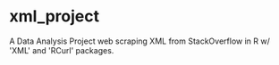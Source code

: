 # xml_project
A Data Analysis Project web scraping XML from StackOverflow in R w/ 'XML' and 'RCurl' packages.
